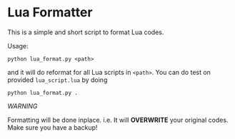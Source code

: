 # Lua Formatter

This is a simple and short script to format Lua codes.

Usage:

`python lua_format.py <path>`

and it will do reformat for all Lua scripts in `<path>`. You can do test on provided `lua_script.lua` by doing
 
`python lua_format.py .`

*WARNING*

Formatting will be done inplace. i.e. It will **OVERWRITE** your original codes. Make sure you have a backup!
